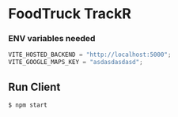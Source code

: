 # FoodTruck TrackR

### ENV variables needed

```js
VITE_HOSTED_BACKEND = "http://localhost:5000";
VITE_GOOGLE_MAPS_KEY = "asdasdasdasd";
```

## Run Client

```js
$ npm start
```
